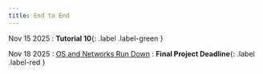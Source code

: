 ```yaml
---
title: End to End
---
```

Nov 15 2025
: **Tutorial 10**{: .label .label-green }

Nov 18 2025
: [OS and Networks Run Down](#)
: **Final Project Deadline**{: .label .label-red }
